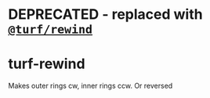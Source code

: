 # DEPRECATED - replaced with [`@turf/rewind`](https://github.com/Turfjs/turf/tree/master/packages/turf-rewind)
# turf-rewind
Makes outer rings cw, inner rings ccw. Or reversed
